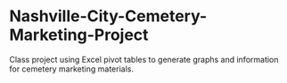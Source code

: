 # Nashville-City-Cemetery-Marketing-Project
Class project using Excel pivot tables to generate graphs and information for cemetery marketing materials.
